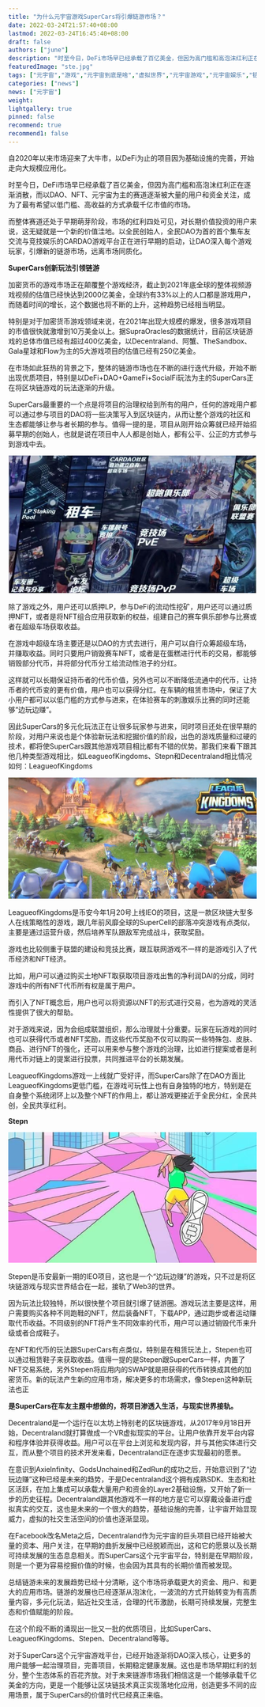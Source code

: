 ```yaml
---
title: "为什么元宇宙游戏SuperCars将引爆链游市场？"
date: 2022-03-24T21:57:40+08:00
lastmod: 2022-03-24T16:45:40+08:00
draft: false
authors: ["june"]
description: "时至今日，DeFi市场早已经承载了百亿美金，但因为高门槛和高泡沫红利正在逐渐消散，而以DAO、NFT、元宇宙为主的赛道逐渐被大量的用户和资金关注，成为了最有希望以低门槛、高收益的方式承载千亿市值的市场。"
featuredImage: "ste.jpg"
tags: ["元宇宙","游戏","元宇宙到底是啥","虚拟世界","元宇宙游戏","元宇宙娱乐","链游"]
categories: ["news"]
news: ["元宇宙"]
weight: 
lightgallery: true
pinned: false
recommend: true
recommend1: false
---
```



自2020年以来市场迎来了大牛市，以DeFi为止的项目因为基础设施的完善，开始走向大规模应用化。

时至今日，DeFi市场早已经承载了百亿美金，但因为高门槛和高泡沫红利正在逐渐消散，而以DAO、NFT、元宇宙为主的赛道逐渐被大量的用户和资金关注，成为了最有希望以低门槛、高收益的方式承载千亿市值的市场。

而整体赛道还处于早期萌芽阶段，市场的红利四处可见，对长期价值投资的用户来说，这无疑就是一个新的价值洼地。以全民创始人，全民DAO为首的首个集车友交流与竞技娱乐的CARDAO游戏平台正在进行早期的启动，让DAO深入每个游戏玩家，引爆新的链游市场，远离市场同质化。



**SuperCars创新玩法引领链游**

加密货币的游戏市场正在颠覆整个游戏经济，截止到2021年底全球的整体视频游戏视频的估值已经快达到2000亿美金，全球约有33%以上的人口都是游戏用户，而随着时间的增长，这个数据也将不断的上升，这种趋势已经相当明显。

特别是对于加密货币游戏领域来说，在2021年出现大规模的爆发，很多游戏项目的市值很快就激增到10万美金以上。据SupraOracles的数据统计，目前区块链游戏的总体市值已经有超过400亿美金，以Decentraland、阿蟹、TheSandbox、Gala星球和Flow为主的5大游戏项目的估值已经有250亿美金。

在市场如此狂热的背景之下，整体的链游市场也在不断的进行迭代升级，开始不断出现优质项目，特别是以DeFi+DAO+GameFi+SocialFi玩法为主的SuperCars正在将区块链游戏的玩法逐渐的升级。

SuperCars最重要的一个点是将项目的治理权给到所有的用户，任何的游戏用户都可以通过参与项目的DAO将一些决策写入到区块链内，从而让整个游戏的社区和生态都能够让参与者长期的参与。值得一提的是，项目从刚开始众筹就已经开始招募早期的创始人，也就是说在项目中人人都是创始人，都有公平、公正的方式参与到游戏中去。

![supercars.img](jjc.jpg)

 

除了游戏之外，用户还可以质押LP，参与DeFi的流动性挖矿，用户还可以通过质押NFT，或者是将NFT组合应用获取新的权益，组建自己的赛车俱乐部参与比赛或者在超级车场获取收益。

在游戏中超级车场主要还是以DAO的方式去进行，用户可以自行众筹超级车场，并赚取收益。同时只要用户销毁赛车NFT，或者是在蛋糕进行代币的交易，都能够销毁部分代币，并将部分代币分工给流动性池子的分红。

这样就可以长期保证持币者的代币价值，另外也可以不断降低流通中的代币，让持币者的代币变的更有价值，用户也可以获得分红。在车辆的租赁市场中，保证了大小用户都可以以低门槛的方式参与进来，在体验赛车的刺激娱乐比赛的同时还能够“边玩边赚”。

因此SuperCars的多元化玩法正在让很多玩家参与进来，同时项目还处在很早期的阶段，对用户来说也是个体验新玩法和挖掘价值的阶段，出色的游戏质量和过硬的技术，都将使SuperCars跟其他游戏项目相比都有不错的优势。那我们来看下跟其他几种类型游戏相比，如LeagueofKingdoms、Stepn和Decentraland相比情况如何：LeagueofKingdoms

![supercars.img](ks.jpg)



LeagueofKingdoms是币安今年1月20号上线IEO的项目，这是一款区块链大型多人在线策略性的游戏，跟几年前风靡全球的SuperCell的部落冲突游戏有点类似，主要是通过运营升级，然后培养军队跟敌军完成战斗，获取奖励。

游戏也比较侧重于联盟的建设和竞技比赛，跟互联网游戏不一样的是游戏引入了代币经济和NFT经济。

比如，用户可以通过购买土地NFT取获取项目游戏出售的净利润DAI的分成，同时游戏中的所有NFT代币所有权是属于用户。

而引入了NFT概念后，用户也可以将资源以NFT的形式进行交易，也为游戏的灵活性提供了很大的帮助。

对于游戏来说，因为会组成联盟组织，那么治理就十分重要。玩家在玩游戏的同时也可以获得代币或者NFT奖励，而这些代币奖励不仅可以购买一些特殊包、皮肤、商品、进行NFT的强化，还可以用来参与整个游戏的治理，比如进行提案或者是利用代币对链上的提案进行投票，共同推进平台的长期发展。

LeagueofKingdoms游戏一上线就广受好评，而SuperCars除了在DAO方面比LeagueofKingdoms更低门槛，在游戏可玩性上也有自身独特的地方，特别是在自身整个系统闭环上以及整个NFT的作用上，都让游戏更接近于全民分红，全民共创，全民共享红利。

**Stepn** 

![stepn.img](ste.jpg) 



Stepen是币安最新一期的IEO项目，这也是一个“边玩边赚”的游戏，只不过是将区块链游戏与现实世界结合在一起，接轨了Web3的世界。

因为玩法比较独特，所以很快整个项目就引爆了链游圈。游戏玩法主要是这样，用户需要购买各种不同跑鞋的NFT，然后装备NFT，下载APP，通过跑步或者运动赚取代币收益。不同级别的NFT将产生不同效率的代币，用户可以通过销毁代币来升级或者合成鞋子。

在NFT和代币的玩法跟SuperCars有点类似，特别是在租赁玩法上，Stepen也可以通过租赁鞋子来获取收益。值得一提的是Stepen跟SuperCars一样，内置了NFT交易系统，另外Stepen将应用内的SWAP就是把获得的代币转换成其他的加密货币。新的玩法产生新的应用市场，解决更多的市场需求，像Stepen这种新玩法也正

**是SuperCars在车友主题中想做的，将项目渗透入生活，与现实世界接轨。** 

Decentraland是一个运行在以太坊上特别老的区块链游戏，从2017年9月18日开始，Decentraland就打算做成一个VR虚拟现实的平台。让用户依靠开发平台内容和程序体验并获得收益。用户可以在平台上浏览和发现内容，并与其他实体进行交互，而从整个项目的技术开发来看，Decentraland正在逐步实现最初的愿景。

在意识到AxieInfinity、GodsUnchained和ZedRun的成功之后，开始意识到了“边玩边赚”这种已经是未来的趋势，于是Decentraland这个拥有成熟SDK、生态和社区活跃，在加上集成可以承载大量用户和资金的Layer2基础设施，又开始了新一步的历史征程。Decentraland跟其他游戏不一样的地方是它可以穿戴设备进行虚拟真实的交互，这也是未来的一个很大的趋势，基础设施的完善，让宇宙开始显现威力，虚拟的社交生活空间的价值也逐渐显现。

在Facebook改名Meta之后，Decentraland作为元宇宙的巨头项目已经开始被大量的资本、用户关注，在早期的曲折发展中已经脱颖而出，这和它的愿景以及长期可持续发展的生态息息相关。而SuperCars这个元宇宙平台，特别是在早期阶段，则是一个更为容易挖掘价值的时候，也会因为其具有的长期价值而被发现。

总结链游未来的发展趋势已经十分清晰，这个市场将承载更大的资金、用户、和更大的应用市场。链游的发展也已经逐渐从泡沫化，一波流的方式开始转变为有高质量内容，多元化玩法，贴近社交生活，合理的代币激励，长期可持续发展，完整生态和价值赋能的阶段。

在这个阶段不断的涌现出一批又一批的优质项目，比如SuperCars、LeagueofKingdoms、Stepen、Decentraland等等。

对于SuperCars这个元宇宙游戏平台，已经开始逐渐将DAO深入核心，让更多的用户能够一起治理项目，完善项目，长期稳定健康发展。这也是市场早期红利的划分，整个生态体系的百花齐放。对于未来链游市场我们相信这是一个能够承载千亿美金的方向，更是一个能够让区块链技术真正实现落地化应用，创造更多不同的应用场景，属于SuperCars的价值时代已经真正来临。